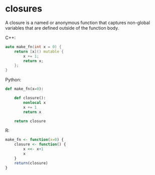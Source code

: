 # closures

A closure is a named or anonymous function that captures non-global variables
that are defined outside of the function body.

C++:
```cpp
auto make_fn(int x = 0) {
    return [x]() mutable {
        x += 1;
        return x;
    };
}
```

Python:
```python
def make_fn(x=0):

    def closure():
        nonlocal x
        x += 1
        return x

    return closure
```

R:
```r
make_fn <- function(x=0) {
    closure <- function() {
        x <<- x+1
        x
    }
    return(closure)
}
```
